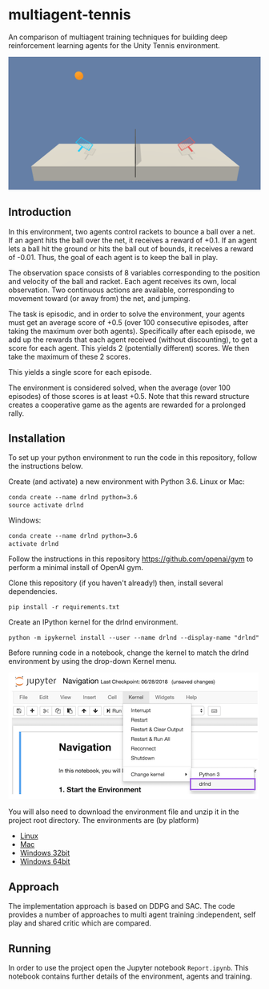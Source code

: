 # multiagent-tennis

An comparison of multiagent training techniques for building deep reinforcement learning agents for the Unity Tennis environment.

![Trained Agent](tennis.png)

## Introduction

In this environment, two agents control rackets to bounce a ball over a net. If an agent hits the ball over the net, it receives a reward of +0.1. If an agent lets a ball hit the ground or hits the ball out of bounds, it receives a reward of -0.01. Thus, the goal of each agent is to keep the ball in play.

The observation space consists of 8 variables corresponding to the position and velocity of the ball and racket. Each agent receives its own, local observation. Two continuous actions are available, corresponding to movement toward (or away from) the net, and jumping.

The task is episodic, and in order to solve the environment, your agents must get an average score of +0.5 (over 100 consecutive episodes, after taking the maximum over both agents). Specifically after each episode, we add up the rewards that each agent received (without discounting), to get a score for each agent. This yields 2 (potentially different) scores. We then take the maximum of these 2 scores.

This yields a single score for each episode.

The environment is considered solved, when the average (over 100 episodes) of those scores is at least +0.5. Note that this reward structure creates a cooperative game as the agents are rewarded for a prolonged rally.

## Installation

To set up your python environment to run the code in this repository, follow the instructions below.

Create (and activate) a new environment with Python 3.6.
Linux or Mac:

    conda create --name drlnd python=3.6
    source activate drlnd

Windows:

    conda create --name drlnd python=3.6 
    activate drlnd

Follow the instructions in this repository https://github.com/openai/gym to perform a minimal install of OpenAI gym.

Clone this repository  (if you haven't already!) then, install several dependencies.

    pip install -r requirements.txt

Create an IPython kernel for the drlnd environment.

    python -m ipykernel install --user --name drlnd --display-name "drlnd"

Before running code in a notebook, change the kernel to match the drlnd environment by using the drop-down Kernel menu.

![Jupyter Kernel](jupyter_kernel.png)

You will also need to download the environment file and unzip it in the project root directory. The environments are (by platform)

* [Linux](https://s3-us-west-1.amazonaws.com/udacity-drlnd/P3/Tennis/Tennis_Linux.zip)
* [Mac](https://s3-us-west-1.amazonaws.com/udacity-drlnd/P3/Tennis/Tennis.app.zip)
* [Windows 32bit](https://s3-us-west-1.amazonaws.com/udacity-drlnd/P3/Tennis/Tennis_Windows_x86.zip)
* [Windows 64bit](https://s3-us-west-1.amazonaws.com/udacity-drlnd/P3/Tennis/Tennis_Windows_x86_64.zip)

## Approach

The implementation approach is based on DDPG and SAC. The code provides a number of approaches to multi agent training :independent, self play and shared critic which are compared. 

## Running 

In order to use the project open the Jupyter notebook `Report.ipynb`. This notebook contains further details of the environment, agents and training.


